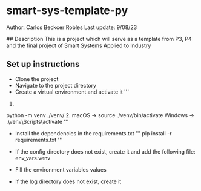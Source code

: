 # smart-sys-template-py
Author: Carlos Beckcer Robles
Last update: 9/08/23

## Description
This is a project which will serve as a template from P3, P4 and the final project of Smart Systems Applied to Industry

## Set up instructions
- Clone the project
- Navigate to the project directory
- Create a virtual environment and activate it
'''
1.
python -m venv ./venv/
2.
macOS -> source ./venv/bin/activate
Windows -> .\venv\Scripts\activate
'''

- Install the dependencies in the requirements.txt
'''
pip install -r requirements.txt
'''

- If the config directory does not exist, create it and add the following file: env_vars.venv
- Fill the environment variables values
- If the log directory does not exist, create it